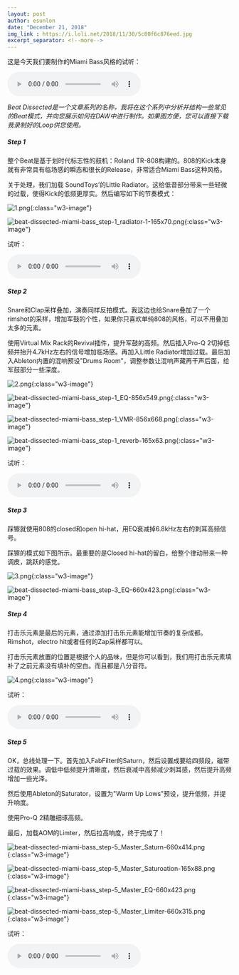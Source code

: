 ```yaml
---
layout: post
author: esunlon
date: "December 21, 2018"
img_link : https://i.loli.net/2018/11/30/5c00f6c876eed.jpg
excerpt_separator: <!--more-->
---
```


这是今天我们要制作的Miami Bass风格的试听：
<!--more-->
<audio src="http://f.cangg.cn:81/data/2018122514355019308979.mp3" controls="controls">  </audio>

*Beat Dissected是一个文章系列的名称，我将在这个系列中分析并结构一些常见的Beat模式，并向您展示如何在DAW中进行制作。如果图方便，您可以直接下载我录制好的Loop供您使用。*

##### Step 1

整个Beat是基于划时代标志性的鼓机：Roland TR-808构建的。808的Kick本身就有非常具有临场感的瞬态和很长的Release，非常适合Miami Bass这种风格。

关于处理，我们加载 SoundToys’的Little Radiator。这给低音部分带来一些轻微的过载，使得Kick的低频更厚实。然后编写如下的节奏模式：

![1.png](https://i.loli.net/2018/12/25/5c21cd8ee36eb.png){:class="w3-image"}

![beat-dissected-miami-bass_step-1_radiator-1-165x70.png](https://i.loli.net/2018/12/25/5c21cd86dc2aa.png){:class="w3-image"}

试听：

<audio src="http://f.cangg.cn:81/data/2018122514364637485562.mp3" controls="controls">  </audio>

##### Step 2

Snare和Clap采样叠加，演奏同样反拍模式。我这边也给Snare叠加了一个rimshot的采样，增加军鼓的个性，如果你只喜欢单纯808的风格，可以不用叠加太多的元素。

使用Virtual Mix Rack的Revival插件，提升军鼓的高频。然后插入Pro-Q 2切掉低频并抬升4.7kHz左右的信号增加临场感。再加入Little Radiator增加过载。最后加入Ableton内置的混响预设"Drums Room"，调整参数让混响声藏再干声后面，给军鼓部分一些深度。

![2.png](https://i.loli.net/2018/12/25/5c21cd8ee883d.png){:class="w3-image"}

![beat-dissected-miami-bass_step-1_EQ-856x549.png](https://i.loli.net/2018/12/25/5c21cd876699f.png){:class="w3-image"}

![beat-dissected-miami-bass_step-1_VMR-856x668.png](https://i.loli.net/2018/12/25/5c21cd8785174.png){:class="w3-image"}

![beat-dissected-miami-bass_step-1_reverb-165x63.png](https://i.loli.net/2018/12/25/5c21cd86e6020.png){:class="w3-image"}

试听：

<audio src="http://f.cangg.cn:81/data/2018122514370121808798.mp3" controls="controls">  </audio>

#####  Step 3

踩镲就使用808的closed和open hi-hat，用EQ衰减掉6.8kHz左右的刺耳高频信号。

踩镲的模式如下图所示。最重要的是Closed hi-hat的留白，给整个律动带来一种调皮，跳跃的感觉。

![3.png](https://i.loli.net/2018/12/25/5c21cd8ee50be.png){:class="w3-image"}

![beat-dissected-miami-bass_step-3_EQ-660x423.png](https://i.loli.net/2018/12/25/5c21cd874322c.png){:class="w3-image"}

##### Step 4

打击乐元素是最后的元素，通过添加打击乐元素能增加节奏的复杂成都。Rimshot，electro hit或者任何的Zap采样都可以。

打击乐元素放置的位置是根据个人的品味，但是你可以看到，我们用打击乐元素填补了之前元素没有填补的空白。而且都是八分音符。

![4.png](https://i.loli.net/2018/12/25/5c21cd8ee6cf9.png){:class="w3-image"}

试听：

<audio src="http://f.cangg.cn:81/data/2018122514371670912605.mp3" controls="controls">  </audio>

##### Step 5

OK，总线处理一下。首先加入FabFilter的Saturn，然后设置成要给四频段，磁带过载的效果。调低中低频提升清晰度，然后衰减中高频减少刺耳感，然后提升高频增加一些光泽。

然后使用Ableton的Saturator，设置为"Warm Up Lows"预设，提升低频，并提升响度。

使用Pro-Q 2精雕细琢高频。

最后，加载AOM的Limter，然后拉高响度，终于完成了！

![beat-dissected-miami-bass_step-5_Master_Saturn-660x414.png](https://i.loli.net/2018/12/25/5c21cd876125a.png){:class="w3-image"}

![beat-dissected-miami-bass_step-5_Master_Saturoation-165x88.png](https://i.loli.net/2018/12/25/5c21cd8707d08.png){:class="w3-image"}

![beat-dissected-miami-bass_step-5_Master_EQ-660x423.png](https://i.loli.net/2018/12/25/5c21cd876627e.png){:class="w3-image"}

![beat-dissected-miami-bass_step-5_Master_Limiter-660x315.png](https://i.loli.net/2018/12/25/5c21cd876e176.png){:class="w3-image"}

试听：

<audio src="http://f.cangg.cn:81/data/2018122514373895856170.mp3" controls="controls">  </audio>
